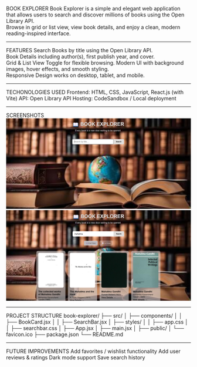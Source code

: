 BOOK EXPLORER
Book Explorer is a simple and elegant web application that allows users to search and discover millions of books using the Open Library API.  
Browse in grid or list view, view book details, and enjoy a clean, modern reading-inspired interface.
__________________________________________________________________________________________________________________________________
FEATURES
Search Books by title using the Open Library API.  
Book Details including author(s), first publish year, and cover.  
Grid & List View Toggle for flexible browsing. 
Modern UI with background images, hover effects, and smooth styling.  
Responsive Design works on desktop, tablet, and mobile.
__________________________________________________________________________________________________________________________________
TECHONOLOGIES USED
Frontend: HTML, CSS, JavaScript, React.js (with Vite)
API: Open Library API
Hosting: CodeSandbox / Local deployment
__________________________________________________________________________________________________________________________________ 
SCREENSHOTS
![alt text](<Screenshot 2025-09-05 194756.png>)
![alt text](<Screenshot 2025-09-05 195217.png>)
__________________________________________________________________________________________________________________________________
PROJECT STRUCTURE
book-explorer/
├── src/
│   ├── components/
│   │   ├── BookCard.jsx
│   │   ├── SearchBar.jsx
│   ├── styles/
│   │   ├── app.css
│   │   ├── searchbar.css
│   ├── App.jsx
│   ├── main.jsx
│
├── public/
│   └── favicon.ico
├── package.json
└── README.md
__________________________________________________________________________________________________________________________________
FUTURE IMPROVEMENTS
Add favorites / wishlist functionality
Add user reviews & ratings
Dark mode support
Save search history